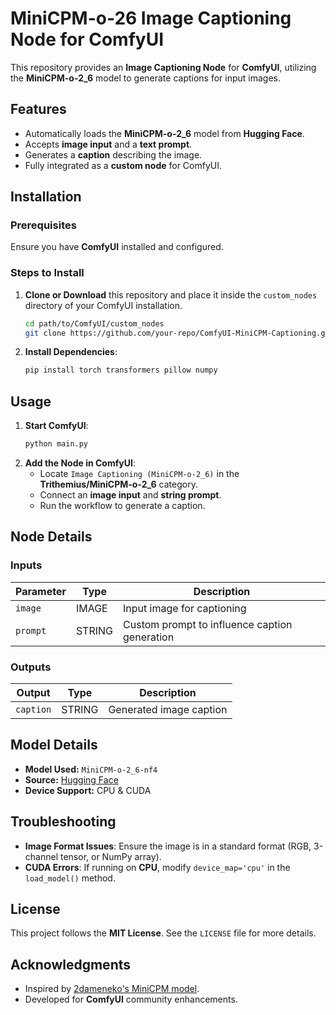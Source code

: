# MiniCPM-o-26 Image Captioning Node for ComfyUI

This repository provides an **Image Captioning Node** for **ComfyUI**, utilizing the **MiniCPM-o-2_6** model to generate captions for input images.

## Features
- Automatically loads the **MiniCPM-o-2_6** model from **Hugging Face**.
- Accepts **image input** and a **text prompt**.
- Generates a **caption** describing the image.
- Fully integrated as a **custom node** for ComfyUI.

## Installation
### Prerequisites
Ensure you have **ComfyUI** installed and configured.

### Steps to Install
1. **Clone or Download** this repository and place it inside the `custom_nodes` directory of your ComfyUI installation.
   ```bash
   cd path/to/ComfyUI/custom_nodes
   git clone https://github.com/your-repo/ComfyUI-MiniCPM-Captioning.git
   ```
2. **Install Dependencies**:
   ```bash
   pip install torch transformers pillow numpy
   ```

## Usage
1. **Start ComfyUI**:
   ```bash
   python main.py
   ```
2. **Add the Node in ComfyUI**:
   - Locate `Image Captioning (MiniCPM-o-2_6)` in the **Trithemius/MiniCPM-o-2_6** category.
   - Connect an **image input** and **string prompt**.
   - Run the workflow to generate a caption.

## Node Details
### Inputs
| Parameter | Type  | Description |
|-----------|------|-------------|
| `image`  | IMAGE | Input image for captioning |
| `prompt` | STRING | Custom prompt to influence caption generation |

### Outputs
| Output | Type | Description |
|--------|------|-------------|
| `caption` | STRING | Generated image caption |

## Model Details
- **Model Used:** `MiniCPM-o-2_6-nf4`
- **Source:** [Hugging Face](https://huggingface.co/2dameneko/MiniCPM-o-2_6-nf4)
- **Device Support:** CPU & CUDA

## Troubleshooting
- **Image Format Issues**: Ensure the image is in a standard format (RGB, 3-channel tensor, or NumPy array).
- **CUDA Errors**: If running on **CPU**, modify `device_map='cpu'` in the `load_model()` method.

## License
This project follows the **MIT License**. See the `LICENSE` file for more details.

## Acknowledgments
- Inspired by [2dameneko's MiniCPM model](https://huggingface.co/2dameneko/MiniCPM-o-2_6-nf4).
- Developed for **ComfyUI** community enhancements.

